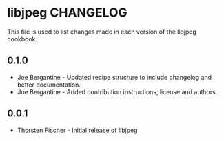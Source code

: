 libjpeg CHANGELOG
=====================

This file is used to list changes made in each version of the libjpeg cookbook.

0.1.0
-----
- Joe Bergantine - Updated recipe structure to include changelog and better documentation.
- Joe Bergantine - Added contribution instructions, license and authors.

0.0.1
-----
- Thorsten Fischer - Initial release of libjpeg

